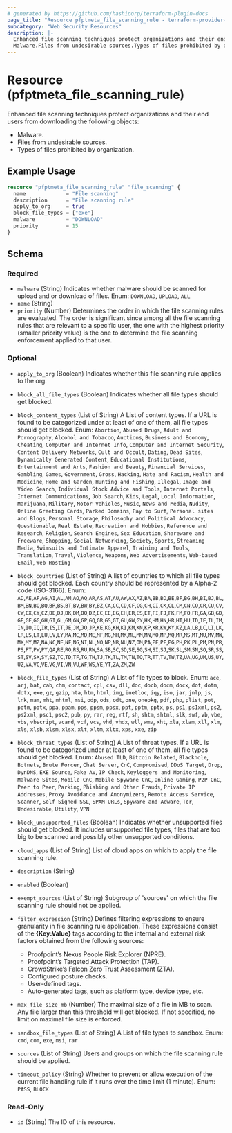 ```yaml
---
# generated by https://github.com/hashicorp/terraform-plugin-docs
page_title: "Resource pfptmeta_file_scanning_rule - terraform-provider-pfptmeta"
subcategory: "Web Security Resources"
description: |-
  Enhanced file scanning techniques protect organizations and their end users from downloading the following objects:
  Malware.Files from undesirable sources.Types of files prohibited by organization.
---
```


# Resource (pfptmeta_file_scanning_rule)

Enhanced file scanning techniques protect organizations and their end users from downloading the following objects:

- Malware.
- Files from undesirable sources.
- Types of files prohibited by organization.

## Example Usage

```terraform
resource "pfptmeta_file_scanning_rule" "file_scanning" {
  name             = "File scanning"
  description      = "File scanning rule"
  apply_to_org     = true
  block_file_types = ["exe"]
  malware          = "DOWNLOAD"
  priority         = 15
}
```

<!-- schema generated by tfplugindocs -->
## Schema

### Required

- `malware` (String) Indicates whether malware should be scanned for upload and or download of files. Enum: `DOWNLOAD`, `UPLOAD`, `ALL`
- `name` (String)
- `priority` (Number) Determines the order in which the file scanning rules are evaluated. The order is significant since among all the file scanning rules that are relevant to a specific user, the one with the highest priority (smaller priority value) is the one to determine the file scanning enforcement applied to that user.

### Optional

- `apply_to_org` (Boolean) Indicates whether this file scanning rule applies to the org.
- `block_all_file_types` (Boolean) Indicates whether all file types should get blocked.
- `block_content_types` (List of String) A List of content types. If a URL is found to be categorized under at least of one of them, all file types should get blocked. Enum: `Abortion`, `Abused Drugs`, `Adult and Pornography`, `Alcohol and Tobacco`, `Auctions`, `Business and Economy`, `Cheating`, `Computer and Internet Info`, `Computer and Internet Security`, `Content Delivery Networks`, `Cult and Occult`, `Dating`, `Dead Sites`, `Dynamically Generated Content`, `Educational Institutions`, `Entertainment and Arts`, `Fashion and Beauty`, `Financial Services`, `Gambling`, `Games`, `Government`, `Gross`, `Hacking`, `Hate and Racism`, `Health and Medicine`, `Home and Garden`, `Hunting and Fishing`, `Illegal`, `Image and Video Search`, `Individual Stock Advice and Tools`, `Internet Portals`, `Internet Communications`, `Job Search`, `Kids`, `Legal`, `Local Information`, `Marijuana`, `Military`, `Motor Vehicles`, `Music`, `News and Media`, `Nudity`, `Online Greeting Cards`, `Parked Domains`, `Pay to Surf`, `Personal sites and Blogs`, `Personal Storage`, `Philosophy and Political Advocacy`, `Questionable`, `Real Estate`, `Recreation and Hobbies`, `Reference and Research`, `Religion`, `Search Engines`, `Sex Education`, `Shareware and Freeware`, `Shopping`, `Social Networking`, `Society`, `Sports`, `Streaming Media`, `Swimsuits and Intimate Apparel`, `Training and Tools`, `Translation`, `Travel`, `Violence`, `Weapons`, `Web Advertisements`, `Web-based Email`, `Web Hosting`
- `block_countries` (List of String) A list of countries to which all file types should get blocked. Each country should be represented by a Alpha-2 code (ISO-3166). Enum: `AD`,`AE`,`AF`,`AG`,`AI`,`AL`,`AM`,`AO`,`AQ`,`AR`,`AS`,`AT`,`AU`,`AW`,`AX`,`AZ`,`BA`,`BB`,`BD`,`BE`,`BF`,`BG`,`BH`,`BI`,`BJ`,`BL`,`BM`,`BN`,`BO`,`BQ`,`BR`,`BS`,`BT`,`BV`,`BW`,`BY`,`BZ`,`CA`,`CC`,`CD`,`CF`,`CG`,`CH`,`CI`,`CK`,`CL`,`CM`,`CN`,`CO`,`CR`,`CU`,`CV`,`CW`,`CX`,`CY`,`CZ`,`DE`,`DJ`,`DK`,`DM`,`DO`,`DZ`,`EC`,`EE`,`EG`,`EH`,`ER`,`ES`,`ET`,`FI`,`FJ`,`FK`,`FM`,`FO`,`FR`,`GA`,`GB`,`GD`,`GE`,`GF`,`GG`,`GH`,`GI`,`GL`,`GM`,`GN`,`GP`,`GQ`,`GR`,`GS`,`GT`,`GU`,`GW`,`GY`,`HK`,`HM`,`HN`,`HR`,`HT`,`HU`,`ID`,`IE`,`IL`,`IM`,`IN`,`IO`,`IQ`,`IR`,`IS`,`IT`,`JE`,`JM`,`JO`,`JP`,`KE`,`KG`,`KH`,`KI`,`KM`,`KN`,`KP`,`KR`,`KW`,`KY`,`KZ`,`LA`,`LB`,`LC`,`LI`,`LK`,`LR`,`LS`,`LT`,`LU`,`LV`,`LY`,`MA`,`MC`,`MD`,`ME`,`MF`,`MG`,`MH`,`MK`,`ML`,`MM`,`MN`,`MO`,`MP`,`MQ`,`MR`,`MS`,`MT`,`MU`,`MV`,`MW`,`MX`,`MY`,`MZ`,`NA`,`NC`,`NE`,`NF`,`NG`,`NI`,`NL`,`NO`,`NP`,`NR`,`NU`,`NZ`,`OM`,`PA`,`PE`,`PF`,`PG`,`PH`,`PK`,`PL`,`PM`,`PN`,`PR`,`PS`,`PT`,`PW`,`PY`,`QA`,`RE`,`RO`,`RS`,`RU`,`RW`,`SA`,`SB`,`SC`,`SD`,`SE`,`SG`,`SH`,`SI`,`SJ`,`SK`,`SL`,`SM`,`SN`,`SO`,`SR`,`SS`,`ST`,`SV`,`SX`,`SY`,`SZ`,`TC`,`TD`,`TF`,`TG`,`TH`,`TJ`,`TK`,`TL`,`TM`,`TN`,`TO`,`TR`,`TT`,`TV`,`TW`,`TZ`,`UA`,`UG`,`UM`,`US`,`UY`,`UZ`,`VA`,`VC`,`VE`,`VG`,`VI`,`VN`,`VU`,`WF`,`WS`,`YE`,`YT`,`ZA`,`ZM`,`ZW`
- `block_file_types` (List of String) A List of file types to block. Enum: `ace`, `arj`, `bat`, `cab`, `chm`, `contact`, `cpl`, `csv`, `dll`, `doc`, `docb`, `docm`, `docx`, `dot`, `dotm`, `dotx`, `exe`, `gz`, `gzip`, `hta`, `htm`, `html`, `img`, `inetloc`, `iqy`, `iso`, `jar`, `jnlp`, `js`, `lnk`, `mam`, `mht`, `mhtml`, `msi`, `odp`, `ods`, `odt`, `one`, `onepkg`, `pdf`, `php`, `plist`, `pot`, `potm`, `potx`, `ppa`, `ppam`, `pps`, `ppsm`, `ppsx`, `ppt`, `pptm`, `pptx`, `ps`, `ps1`, `ps1xml`, `ps2`, `ps2xml`, `psc1`, `psc2`, `pub`, `py`, `rar`, `reg`, `rtf`, `sh`, `shtm`, `shtml`, `slk`, `swf`, `vb`, `vbe`, `vbs`, `vbscript`, `vcard`, `vcf`, `vcs`, `vhd`, `vhdx`, `wll`, `wmv`, `xht`, `xla`, `xlam`, `xll`, `xlm`, `xls`, `xlsb`, `xlsm`, `xlsx`, `xlt`, `xltm`, `xltx`, `xps`, `xxe`, `zip`
- `block_threat_types` (List of String) A List of threat types. If a URL is found to be categorized under at least of one of them, all file types should get blocked. Enum: `Abused TLD`, `Bitcoin Related`, `Blackhole`, `Botnets`, `Brute Forcer`, `Chat Server`, `CnC`, `Compromised`, `DDoS Target`, `Drop`, `DynDNS`, `EXE Source`, `Fake AV`, `IP Check`, `Keyloggers and Monitoring`, `Malware Sites`, `Mobile CnC`, `Mobile Spyware CnC`, `Online Gaming`, `P2P CnC`, `Peer to Peer`, `Parking`, `Phishing and Other Frauds`, `Private IP Addresses`, `Proxy Avoidance and Anonymizers`, `Remote Access Service`, `Scanner`, `Self Signed SSL`, `SPAM URLs`, `Spyware and Adware`, `Tor`, `Undesirable`, `Utility`, `VPN`
- `block_unsupported_files` (Boolean) Indicates whether unsupported files should get blocked. It includes unsupported file types, files that are too big to be scanned and possibly other unsupported conditions.
- `cloud_apps` (List of String) List of cloud apps on which to apply the file scanning rule.
- `description` (String)
- `enabled` (Boolean)
- `exempt_sources` (List of String) Subgroup of 'sources' on which the file scanning rule should not be applied.
- `filter_expression` (String) Defines filtering expressions to ensure granularity in file scanning rule application.
These expressions consist of the **{Key:Value}** tags according to the internal and external risk factors obtained from the following sources:

	- Proofpoint’s Nexus People Risk Explorer (NPRE).
	- Proofpoint’s Targeted Attack Protection (TAP).
	- CrowdStrike’s Falcon Zero Trust Assessment (ZTA).
	- Configured posture checks.
	- User-defined tags.
	- Auto-generated tags, such as platform type, device type, etc.
- `max_file_size_mb` (Number) The maximal size of a file in MB to scan. Any file larger than this threshold will get blocked. If not specified, no limit on maximal file size is enforced.
- `sandbox_file_types` (List of String) A List of file types to sandbox. Enum: `cmd`, `com`, `exe`, `msi`, `rar`
- `sources` (List of String) Users and groups on which the file scanning rule should be applied.
- `timeout_policy` (String) Whether to prevent or allow execution of the current file handling rule if it runs over the time limit (1 minute). Enum: `PASS`, `BLOCK`

### Read-Only

- `id` (String) The ID of this resource.
